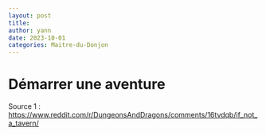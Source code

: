 ```yaml
---
layout: post
title: 
author: yann
date: 2023-10-01
categories: Maitre-du-Donjon
---
```


# Démarrer une aventure

Source 1 : https://www.reddit.com/r/DungeonsAndDragons/comments/16tvdqb/if_not_a_tavern/
